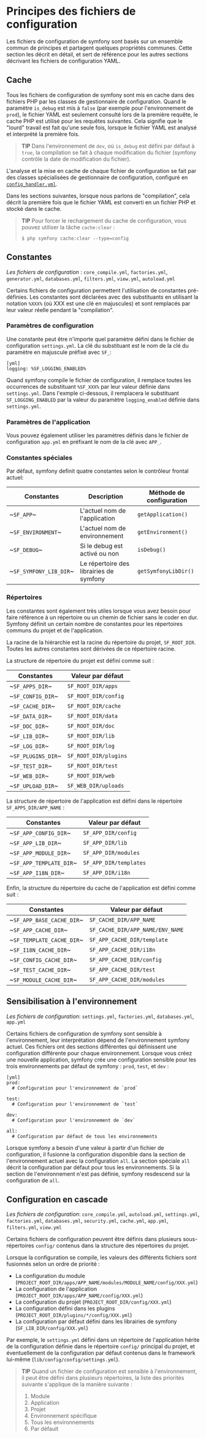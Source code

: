 ﻿Principes des fichiers de configuration
=============================

Les fichiers de configuration de symfony sont basés sur un ensemble commun de principes et partagent
quelques propriétés communes. Cette section les décrit en détail, et sert de
référence pour les autres sections décrivant les fichiers de configuration YAML.

Cache
-----

Tous les fichiers de configuration de symfony sont mis en cache dans des fichiers PHP par les classes
de gestionnaire de configuration. Quand le paramètre `is_debug` est mis à `false` (par exemple
pour l'environnement de `prod`), le fichier YAML est seulement consulté lors de la première
requête, le cache PHP est utilisé pour les requêtes suivantes. Cela signifie que
le "lourd" travail est fait qu'une seule fois, lorsque le fichier YAML est analysé et interprété
la première fois.

>**TIP**
>Dans l'environnement de `dev`, où `is_debug` est défini par défaut à `true`,
>la compilation se fait à chaque modification du fichier (symfony
>contrôle la date de modification du fichier).

L'analyse et la mise en cache de chaque fichier de configuration se fait par des classes spécialisées
de gestionnaire de configuration, configuré en
[`config_handler.yml`](#chapter_14_config_handlers_yml).

Dans les sections suivantes, lorsque nous parlons de "compilation", cela décrit
la première fois que le fichier YAML est converti en un fichier PHP et stocké dans le
cache.

>**TIP**
>Pour forcer le rechargement du cache de configuration, vous pouvez utiliser la tâche
>`cache:clear` :
>
>     $ php symfony cache:clear --type=config

Constantes
---------

*Les fichiers de configuration* : `core_compile.yml`, `factories.yml`, `generator.yml`,
`databases.yml`, `filters.yml`, `view.yml`, `autoload.yml`

Certains fichiers de configuration permettent l'utilisation de constantes pré-définies. Les constantes
sont déclarées avec des substituants en utilisant la notation `%XXX%` (où XXX est
une clé en majuscules) et sont remplacés par leur valeur réelle pendant la "compilation".

### Paramètres de configuration

Une constante peut être n'importe quel paramètre défini dans le fichier de configuration `settings.yml`.
La clé du substituant est le nom de la clé du paramètre en majuscule préfixé avec
`SF_`:

    [yml]
    logging: %SF_LOGGING_ENABLED%

Quand symfony compile le fichier de configuration, il remplace toutes les occurrences de substituant
`%SF_XXX%` par leur valeur définie dans `settings.yml`. Dans l'exmple ci-dessous,
il remplacera le substituant `SF_LOGGING_ENABLED` par la valeur du paramètre
`logging_enabled` définie dans `settings.yml`.

### Paramètres de l'application

Vous pouvez également utiliser les paramètres définis dans le fichier de configuration `app.yml` en
préfixant le nom de la clé avec `APP_`.

### Constantes spéciales

Par défaut, symfony definit quatre constantes selon le contrôleur
frontal actuel:

 | Constantes             | Description                             | Méthode de configuration |
 | ---------------------- | --------------------------------------- | ------------------------ |
 | ~`SF_APP`~             | L'actuel nom de l'application           | `getApplication()`       |
 | ~`SF_ENVIRONMENT`~     | L'actuel nom de environnement           | `getEnvironment()`       |
 | ~`SF_DEBUG`~           | Si le debug est activé ou non           | `isDebug()`              |
 | ~`SF_SYMFONY_LIB_DIR`~ | Le répertoire des librairies de symfony | `getSymfonyLibDir()`     |

### Répertoires

Les constantes sont également très utiles lorsque vous avez besoin pour faire référence à un répertoire ou un
chemin de fichier sans le coder en dur. Symfony définit un certain nombre de constantes pour les répertoires
communs du projet et de l'application.

La racine de la hiérarchie est la racine du répertoire du projet, `SF_ROOT_DIR`. Toutes
les autres constantes sont dérivées de ce répertoire racine.

La structure de répertoire du projet est défini comme suit :

 | Constantes         | Valeur par défaut    |
 | ------------------ | -------------------- |
 | ~`SF_APPS_DIR`~    | `SF_ROOT_DIR/apps`   |
 | ~`SF_CONFIG_DIR`~  | `SF_ROOT_DIR/config` |
 | ~`SF_CACHE_DIR`~   | `SF_ROOT_DIR/cache`  |
 | ~`SF_DATA_DIR`~    | `SF_ROOT_DIR/data`   |
 | ~`SF_DOC_DIR`~     | `SF_ROOT_DIR/doc`    |
 | ~`SF_LIB_DIR`~     | `SF_ROOT_DIR/lib`    |
 | ~`SF_LOG_DIR`~     | `SF_ROOT_DIR/log`    |
 | ~`SF_PLUGINS_DIR`~ | `SF_ROOT_DIR/plugins`|
 | ~`SF_TEST_DIR`~    | `SF_ROOT_DIR/test`   |
 | ~`SF_WEB_DIR`~     | `SF_ROOT_DIR/web`    |
 | ~`SF_UPLOAD_DIR`~  | `SF_WEB_DIR/uploads` |

La structure de répertoire de l'application est défini dans le
répertoire `SF_APPS_DIR/APP_NAME` :

 | Constantes              | Valeur par défaut      |
 | ----------------------- | ---------------------- |
 | ~`SF_APP_CONFIG_DIR`~   | `SF_APP_DIR/config`    |
 | ~`SF_APP_LIB_DIR`~      | `SF_APP_DIR/lib`       |
 | ~`SF_APP_MODULE_DIR`~   | `SF_APP_DIR/modules`   |
 | ~`SF_APP_TEMPLATE_DIR`~ | `SF_APP_DIR/templates` |
 | ~`SF_APP_I18N_DIR`~     | `SF_APP_DIR/i18n`      |

Enfin, la structure du répertoire du cache de l'application est défini comme suit :

 | Constantes                | Valeur par défaut                |
 | ------------------------- | -------------------------------- |
 | ~`SF_APP_BASE_CACHE_DIR`~ | `SF_CACHE_DIR/APP_NAME`          |
 | ~`SF_APP_CACHE_DIR`~      | `SF_CACHE_DIR/APP_NAME/ENV_NAME` |
 | ~`SF_TEMPLATE_CACHE_DIR`~ | `SF_APP_CACHE_DIR/template`      |
 | ~`SF_I18N_CACHE_DIR`~     | `SF_APP_CACHE_DIR/i18n`          |
 | ~`SF_CONFIG_CACHE_DIR`~   | `SF_APP_CACHE_DIR/config`        |
 | ~`SF_TEST_CACHE_DIR`~     | `SF_APP_CACHE_DIR/test`          |
 | ~`SF_MODULE_CACHE_DIR`~   | `SF_APP_CACHE_DIR/modules`       |

Sensibilisation à l'environnement
---------------------

*Les fichiers de configuration*: `settings.yml`, `factories.yml`, `databases.yml`,
`app.yml`

Certains fichiers de configuration de symfony sont sensible à l'environnement, leur interprétation
dépend de l'environnement symfony actuel. Ces fichiers ont des sections différentes qui définissent
une configuration différente pour chaque environnement. Lorsque
vous créez une nouvelle application, symfony crée une configuration sensible pour les
trois environnements par défaut de symfony : `prod`, `test`, et `dev` :

    [yml]
    prod:
      # Configuration pour l'environnement de `prod`

    test:
      # Configuration pour l'environnement de `test`

    dev:
      # Configuration pour l'environnement de `dev`

    all:
      # Configuration par défaut de tous les environnements

Lorsque symfony a besoin d'une valeur à partir d'un fichier de configuration, il fusionne
la configuration disponible dans la section de l'environnement actuel avec la configuration `all`.
La section spéciale `all` décrit la configuration par défaut pour tous
les environnements. Si la section de l'environnement n'est pas définie, symfony resdescend
sur la configuration de `all`.

Configuration en cascade
---------------------

*Les fichiers de configuration*: `core_compile.yml`, `autoload.yml`, `settings.yml`,
`factories.yml`, `databases.yml`, `security.yml`, `cache.yml`, `app.yml`,
`filters.yml`, `view.yml`

Certains fichiers de configuration peuvent être définis dans plusieurs sous-répertoires `config/`
contenus dans la structure des répertoires du projet.

Lorsque la configuration se compile, les valeurs des différents fichiers
sont fusionnés selon un ordre de priorité :

  * La configuration du module (`PROJECT_ROOT_DIR/apps/APP_NAME/modules/MODULE_NAME/config/XXX.yml`)
  * La configuration de l'application (`PROJECT_ROOT_DIR/apps/APP_NAME/config/XXX.yml`)
  * La configuration du projet (`PROJECT_ROOT_DIR/config/XXX.yml`)
  * La configuration défini dans les plugins (`PROJECT_ROOT_DIR/plugins/*/config/XXX.yml`)
  * La configuration par défaut défini dans les librairies de symfony (`SF_LIB_DIR/config/XXX.yml`)

Par exemple, le `settings.yml` défini dans un répertoire de l'application hérite
de la configuration définie dans le répertoire `config/` principal du projet, et
éventuellement de la configuration par défaut contenus dans le framework lui-même
(`lib/config/config/settings.yml`).

>**TIP**
>Quand un fichier de configuration est sensible à l'environnement, il peut être défini dans
>plusieurs répertoires, la liste des priorités suivante s'applique de la manière suivante :
>
> 1. Module
> 2. Application
> 3. Projet
> 4. Environnement spécifique
> 5. Tous les environnements
> 6. Par défault
